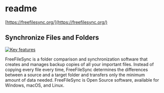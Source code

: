 # readme

[https://freefilesync.org/](https://freefilesync.org/)

## Synchronize Files and Folders

[![Key features](https://freefilesync.org/images/key.png)](https://freefilesync.org/faq.php#features)

FreeFileSync is a folder comparison and synchronization software that creates and manages backup copies of all your important files. Instead of copying every file every time, FreeFileSync determines the differences between a source and a target folder and transfers only the minimum amount of data needed. FreeFileSync is Open Source software, available for Windows, macOS, and Linux.


